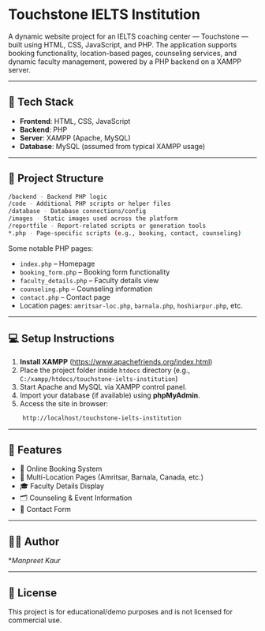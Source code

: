 # Touchstone IELTS Institution

A dynamic website project for an IELTS coaching center — Touchstone — built using HTML, CSS, JavaScript, and PHP. The application supports booking functionality, location-based pages, counseling services, and dynamic faculty management, powered by a PHP backend on a XAMPP server.

---

## 🔧 Tech Stack

- **Frontend**: HTML, CSS, JavaScript
- **Backend**: PHP
- **Server**: XAMPP (Apache, MySQL)
- **Database**: MySQL (assumed from typical XAMPP usage)

---

## 📁 Project Structure
```bash
/backend - Backend PHP logic
/code - Additional PHP scripts or helper files
/database - Database connections/config
/images - Static images used across the platform
/reportfile - Report-related scripts or generation tools
*.php - Page-specific scripts (e.g., booking, contact, counseling)
```


Some notable PHP pages:
- `index.php` – Homepage
- `booking_form.php` – Booking form functionality
- `faculty_details.php` – Faculty details view
- `counseling.php` – Counseling information
- `contact.php` – Contact page
- Location pages: `amritsar-loc.php`, `barnala.php`, `hoshiarpur.php`, etc.

---

## 💻 Setup Instructions

1. **Install XAMPP** (https://www.apachefriends.org/index.html)
2. Place the project folder inside `htdocs` directory (e.g., `C:/xampp/htdocs/touchstone-ielts-institution`)
3. Start Apache and MySQL via XAMPP control panel.
4. Import your database (if available) using **phpMyAdmin**.
5. Access the site in browser:
```bash
    http://localhost/touchstone-ielts-institution
```


---

## 📌 Features

- 📅 Online Booking System
- 📍 Multi-Location Pages (Amritsar, Barnala, Canada, etc.)
- 🎓 Faculty Details Display
- 🗂 Counseling & Event Information
- 📨 Contact Form

---

## 🧑‍💻 Author

**Manpreet Kaur*

---

## 📜 License

This project is for educational/demo purposes and is not licensed for commercial use.

